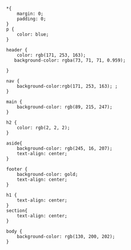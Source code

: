    *{
        margin: 0;
        padding: 0;
    }
    p {
        color: blue;
    }

    header {
        color: rgb(171, 253, 163);
       background-color: rgba(73, 71, 71, 0.959);

    }

    nav { 
        background-color:rgb(171, 253, 163); ;
    }

    main {
        background-color: rgb(89, 215, 247);
    }

    h2 {
        color: rgb(2, 2, 2);
    }

    aside{
        background-color: rgb(245, 16, 207);
        text-align: center;
    }

    footer {
        background-color: gold;
        text-align: center;
    }

    h1 {
        text-align: center;
    }
    section{
        text-align: center;
    }

    body {
        background-color: rgb(130, 200, 202);
    }
